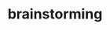 ---
layout: page
title: brainstorming
description: 
img: assets/img/under_construction.jpg
importance: 3
category: A.I. Applied
---